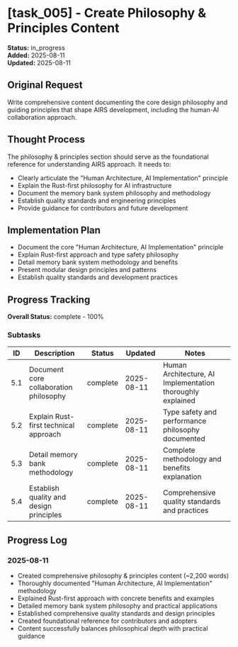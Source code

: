 # [task_005] - Create Philosophy & Principles Content

**Status:** in_progress  
**Added:** 2025-08-11  
**Updated:** 2025-08-11

## Original Request
Write comprehensive content documenting the core design philosophy and guiding principles that shape AIRS development, including the human-AI collaboration approach.

## Thought Process
The philosophy & principles section should serve as the foundational reference for understanding AIRS approach. It needs to:
- Clearly articulate the "Human Architecture, AI Implementation" principle
- Explain the Rust-first philosophy for AI infrastructure
- Document the memory bank system philosophy and methodology
- Establish quality standards and engineering principles
- Provide guidance for contributors and future development

## Implementation Plan
- Document the core "Human Architecture, AI Implementation" principle
- Explain Rust-first approach and type safety philosophy
- Detail memory bank system methodology and benefits
- Present modular design principles and patterns
- Establish quality standards and development practices

## Progress Tracking

**Overall Status:** complete - 100%

### Subtasks
| ID | Description | Status | Updated | Notes |
|----|-------------|--------|---------|-------|
| 5.1 | Document core collaboration philosophy | complete | 2025-08-11 | Human Architecture, AI Implementation thoroughly explained |
| 5.2 | Explain Rust-first technical approach | complete | 2025-08-11 | Type safety and performance philosophy documented |
| 5.3 | Detail memory bank methodology | complete | 2025-08-11 | Complete methodology and benefits explanation |
| 5.4 | Establish quality and design principles | complete | 2025-08-11 | Comprehensive quality standards and practices |

## Progress Log
### 2025-08-11
- Created comprehensive philosophy & principles content (~2,200 words)
- Thoroughly documented "Human Architecture, AI Implementation" methodology
- Explained Rust-first approach with concrete benefits and examples
- Detailed memory bank system philosophy and practical applications
- Established comprehensive quality standards and design principles
- Created foundational reference for contributors and adopters
- Content successfully balances philosophical depth with practical guidance
